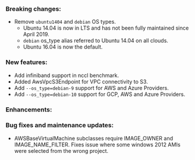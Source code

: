 ### Breaking changes:
- Remove `ubuntu1404` and `debian` OS types.
  - Ubuntu 14.04 is now in LTS and has not been fully maintained since April
    2019.
  - `debian` os_type alias referred to Ubuntu 14.04 on all clouds.
  - Ubuntu 16.04 is now the default.

### New features:
- Add infiniband support in nccl benchmark.
- Added AwsVpcS3Endpoint for VPC connectivity to S3.
- Add `--os_type=debian-9` support for AWS and Azure Providers.
- Add `--os_type=debian-10` support for GCP, AWS and Azure Providers.

### Enhancements:

### Bug fixes and maintenance updates:
- AWSBaseVirtualMachine subclasses require IMAGE_OWNER and IMAGE_NAME_FILTER.
  Fixes issue where some windows 2012 AMIs were selected from the wrong
  project.
